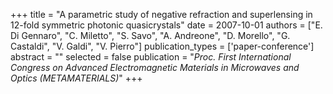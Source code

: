 +++
title = "A parametric study of negative refraction and superlensing in 12-fold symmetric photonic quasicrystals"
date = 2007-10-01
authors = ["E. Di Gennaro", "C. Miletto", "S. Savo", "A. Andreone", "D. Morello", "G. Castaldi", "V. Galdi", "V. Pierro"]
publication_types = ['paper-conference']
abstract = ""
selected = false
publication = "*Proc. First International Congress on Advanced Electromagnetic Materials in Microwaves and Optics (METAMATERIALS)*"
+++

